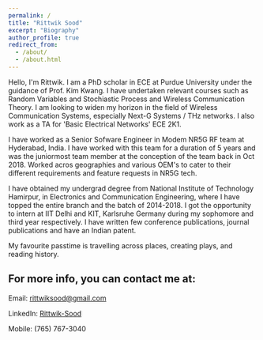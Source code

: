 ```yaml
---
permalink: /
title: "Rittwik Sood"
excerpt: "Biography"
author_profile: true
redirect_from: 
  - /about/
  - /about.html
---
```


Hello, I'm Rittwik. I am a PhD scholar in ECE at Purdue University under the guidance of Prof. Kim Kwang. I have undertaken relevant courses such as Random Variables and Stochiastic Process and Wireless Communication Theory. I am looking to widen my horizon in the field of Wireless Communication Systems, especially Next-G Systems / THz networks. I also work as a TA for 'Basic Electrical Networks' ECE 2K1.

I have worked as a Senior Sofware Engineer in Modem NR5G RF team at Hyderabad, India. I have worked with this team for a duration of 5 years and was the juniormost team member at the conception of the team back in Oct 2018. Worked acros geographies and various OEM's to cater to their different requirements and feature requests in NR5G tech.

I have obtained my undergrad degree from National Institute of Technology Hamirpur, in Electronics and Communication Engineering, where I have topped the entire branch and the batch of 2014-2018. I got the opportunity to intern at IIT Delhi and KIT, Karlsruhe Germany during my sophomore and third year respectively. I have written few conference publications, journal publications and have an Indian patent.

My favourite passtime is travelling across places, creating plays, and reading history.

For more info, you can contact me at:
-
Email: rittwiksood@gmail.com

LinkedIn: [Rittwik-Sood](https://www.linkedin.com/in/rittwik-sood/)

Mobile: (765) 767-3040

